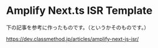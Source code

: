 # Amplify Next.ts ISR Template
下の記事を参考に作ったものです。（というかそのものです。）

https://dev.classmethod.jp/articles/amplify-next-js-isr/
